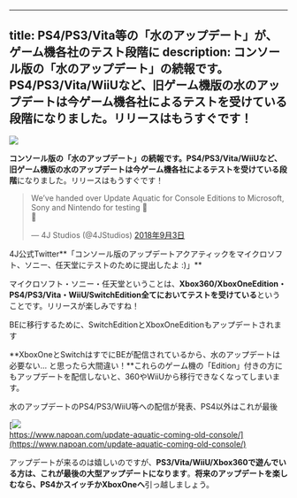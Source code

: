 
---
title: PS4/PS3/Vita等の「水のアップデート」が、ゲーム機各社のテスト段階に
description: コンソール版の「水のアップデート」の続報です。PS4/PS3/Vita/WiiUなど、旧ゲーム機版の水のアップデートは今ゲーム機各社によるテストを受けている段階になりました。リリースはもうすぐです！
---

![](https://cdn-ak.f.st-hatena.com/images/fotolife/s/sasigume/20210208/20210208102133.png)

**コンソール版の「水のアップデート」**の続報です。PS4/PS3/Vita/WiiUなど、旧ゲーム機版の水のアップデートは今**ゲーム機各社によるテストを受けている段階**になりました。リリースはもうすぐです！

> We’ve handed over Update Aquatic for Console Editions to Microsoft, Sony and Nintendo for testing 🙂  
> 🐬
> 
> — 4J Studios (@4JStudios) [2018年9月3日](https://twitter.com/4JStudios/status/1036533971407052800?ref_src=twsrc%5Etfw)

4J公式Twitter**「コンソール版のアップデートアクアティックをマイクロソフト、ソニー、任天堂にテストのために提出したよ :)」**

マイクロソフト・ソニー・任天堂ということは、**Xbox360/XboxOneEdition・PS4/PS3/Vita・WiiU/SwitchEdition全てにおいてテストを受けている**ということです。リリースが楽しみですね！

BEに移行するために、SwitchEditionとXboxOneEditionもアップデートされます

**XboxOneとSwitchはすでにBEが配信されているから、水のアップデートは必要ない… と思ったら大間違い！**これらのゲーム機の「Edition」付きの方にもアップデートを配信しないと、360やWiiUから移行できなくなってしまいます。

水のアップデートのPS4/PS3/WiiU等への配信が発表、PS4以外はこれが最後

[![](https://cdn-ak.f.st-hatena.com/images/fotolife/s/sasigume/20210208/20210208103850.png)  
https://www.napoan.com/update-aquatic-coming-old-console/](https://www.napoan.com/update-aquatic-coming-old-console/)

アップデートが来るのは嬉しいのですが、**PS3/Vita/WiiU/Xbox360で遊んでいる方は、これが最後の大型アップデートになります**。**将来のアップデートを楽しむなら、PS4かスイッチかXboxOneへ**引っ越しましょう。

